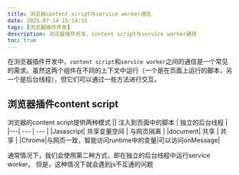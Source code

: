 ```yaml
---
title: 浏览器content script与service worker通信
date: 2025-07-14 15:14:33
tags: [浏览器插件开发]
description: 浏览器插件开发，content script与service worker通信
toc: true
---
```


在浏览器插件开发中，`content script`和`service worker`之间的通信是一个常见的需求。虽然这两个组件在不同的上下文中运行（一个是在页面上运行的脚本，另一个是后台线程），但它们可以通过一些方法进行交互。

## 浏览器插件content script

浏览器的content script提供两种模式
|| 注入到页面中的脚本 | 独立的后台线程 |
|---| --- | --- |
|Javascript| 共享变量空间  | 与网页隔离 |
|document| 共享  | 共享 |
|Chrome|与网页一致，智能访问runtime中的变量|可以访问onMessage|

  通常情况下，我们会使用第二种方式，即在独立的后台线程中运行service worker。
  但是，这种情况下就会遇到js不互通的问题
